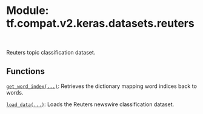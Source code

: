 <div itemscope itemtype="http://developers.google.com/ReferenceObject">
<meta itemprop="name" content="tf.compat.v2.keras.datasets.reuters" />
<meta itemprop="path" content="Stable" />
</div>

# Module: tf.compat.v2.keras.datasets.reuters


<table class="tfo-notebook-buttons tfo-api" align="left">
</table>



Reuters topic classification dataset.



## Functions

[`get_word_index(...)`](../../../../../tf/keras/datasets/reuters/get_word_index.md): Retrieves the dictionary mapping word indices back to words.

[`load_data(...)`](../../../../../tf/keras/datasets/reuters/load_data.md): Loads the Reuters newswire classification dataset.



